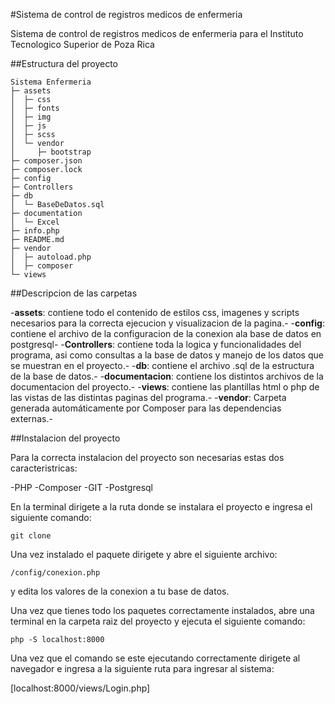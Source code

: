 #Sistema de control de registros medicos de enfermeria

Sistema de control de registros medicos de enfermeria para el Instituto Tecnologico Superior de Poza Rica

##Estructura del proyecto
```
Sistema Enfermeria
├─ assets
│  ├─ css
│  ├─ fonts
│  ├─ img
│  ├─ js
│  ├─ scss
│  └─ vendor
│     ├─ bootstrap
├─ composer.json
├─ composer.lock
├─ config
├─ Controllers
├─ db
│  └─ BaseDeDatos.sql
├─ documentation
│  └─ Excel
├─ info.php
├─ README.md
├─ vendor
│  ├─ autoload.php
│  ├─ composer
└─ views

```

##Descripcion de las carpetas

-**assets**: contiene todo el contenido de estilos css, imagenes y scripts necesarios para la correcta ejecucion y visualizacion de la pagina.-
-**config**: contiene el archivo de la configuracion de la conexion ala base de datos en postgresql-
-**Controllers**: contiene toda la logica y funcionalidades del programa, asi como consultas a la base de datos y manejo de los datos que se muestran en el proyecto.-
-**db**: contiene el archivo .sql de la estructura de la base de datos.-
-**documentacion**: contiene los distintos archivos de la documentacion del proyecto.-
-**views**: contiene las plantillas html o php de las vistas de las distintas paginas del programa.-
-**vendor**: Carpeta generada automáticamente por Composer para las dependencias externas.-

##Instalacion del proyecto

Para la correcta instalacion del proyecto son necesarias estas dos caracteristricas:

-PHP
-Composer
-GIT
-Postgresql

En la terminal dirigete a la ruta donde se instalara el proyecto e ingresa el siguiente comando:

```git clone```

Una vez instalado el paquete dirigete y abre el siguiente archivo:

```/config/conexion.php```

y edita los valores de la conexion a tu base de datos.

Una vez que tienes todo los paquetes correctamente instalados, abre una terminal en la carpeta raiz del proyecto y ejecuta el siguiente comando:

```php -S localhost:8000```

Una vez que el comando se este ejecutando correctamente dirigete al navegador e ingresa a la siguiente ruta para ingresar al sistema:

[localhost:8000/views/Login.php]
